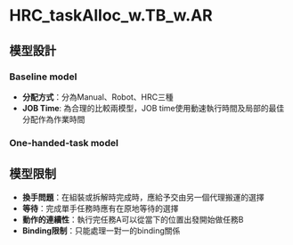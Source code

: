 # HRC_taskAlloc_w.TB_w.AR

## 模型設計
### Baseline model
 - **分配方式**：分為Manual、Robot、HRC三種
 - **JOB Time**: 為合理的比較兩模型，JOB time使用動速執行時間及局部的最佳分配作為作業時間
### One-handed-task model
## 模型限制
 - **換手問題**：在組裝或拆解時完成時，應給予交由另一個代理搬運的選擇
 - **等待**：完成單手任務時應有在原地等待的選擇
 - **動作的連續性**：執行完任務A可以從當下的位置出發開始做任務B
 - **Binding限制**：只能處理一對一的binding關係

